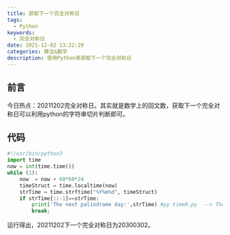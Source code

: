 ```yaml
---
title: 获取下一个完全对称日
tags:
  - Python
keywords:
  - 完全对称日
date: 2021-12-02 13:22:29
categories: 算法&数学
description: 使用Python来获取下一个完全对称日
---
```



## 前言

今日热点：20211202完全对称日。其实就是数学上的回文数，获取下一个完全对称日可以利用python的字符串切片判断即可。

## 代码

```python
#!/usr/bin/python3
import time
now = int(time.time()) 
while (1):
    now  = now + 60*60*24
    timeStruct = time.localtime(now) 
    strTime = time.strftime("%Y%m%d", timeStruct)
    if strTime[::-1]==strTime:
        print('The next palindrome day:',strTime) #py timeR.py  --> The next palindrome day: 20300302
        break;
```



运行得出，20211202下一个完全对称日为20300302。
